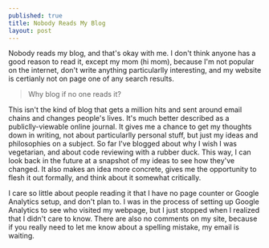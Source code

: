 ```yaml
---
published: true
title: Nobody Reads My Blog
layout: post
---
```



Nobody reads my blog, and that's okay with me. I don't think anyone has a good reason to read it, except my mom (hi mom), because I'm not popular on the internet, don't write anything particularlly interesting, and my website is certianly not on page one of any search results.

>Why blog if no one reads it?

 This isn't the kind of blog that gets a million hits and sent around email chains and changes people's lives. It's much better described as a publiclly-viewable online journal. It gives me a chance to get my thoughts down in writing, not about particularlly personal stuff, but just my ideas and philosophies on a subject. So far I've blogged about why I wish I was vegetarian, and about code reviewing with a rubber duck. This way, I can look back in the future at a snapshot of my ideas to see how they've changed. It also makes an idea more concrete, gives me the opportunity to flesh it out formally, and think about it somewhat critically.
 
 I care so little about people reading it that I have no page counter or Google Analytics setup, and don't plan to. I was in the process of setting up Google Analytics to see who visited my webpage, but I just stopped when I realized that I didn't care to know. There are also no comments on my site, because if you really need to let me know about a spelling mistake, my email is waiting.
